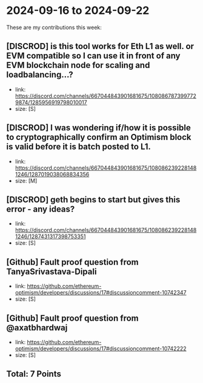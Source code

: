 # 2024-09-16 to 2024-09-22

These are my contributions this week:

## [DISCROD]  is this tool works for Eth L1 as well. or EVM compatible so I can use it in front of any EVM blockchain node for scaling and loadbalancing...?

- link: https://discord.com/channels/667044843901681675/1080867873997729874/1285956919798010017
- size: [S]  


## [DISCROD] I was wondering if/how it is possible to cryptographically confirm an Optimism block is valid before it is batch posted to L1.

- link: https://discord.com/channels/667044843901681675/1080862392281481246/1287019038068834356
- size: [M]  


## [DISCROD] geth begins to start but gives this error - any ideas?

- link: https://discord.com/channels/667044843901681675/1080862392281481246/1287431317398753351
- size: [S]  

## [Github] Fault proof question from TanyaSrivastava-Dipali

- link: https://github.com/ethereum-optimism/developers/discussions/17#discussioncomment-10742347
- size: [S]  

## [Github] Fault proof question from @axatbhardwaj

- link: https://github.com/ethereum-optimism/developers/discussions/17#discussioncomment-10742222
- size: [S]  

## Total: 7 Points